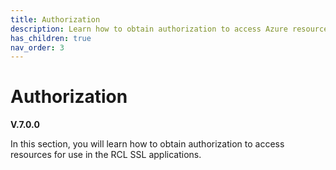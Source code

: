 ```yaml
---
title: Authorization
description: Learn how to obtain authorization to access Azure resources for use in the RCL applications
has_children: true
nav_order: 3
---
```


# Authorization
**V.7.0.0**

In this section, you will learn how to obtain authorization to access resources for use in the RCL SSL applications.